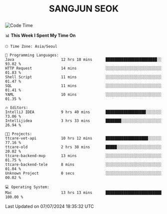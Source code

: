 <h1>
 <p align="center">
   SANGJUN SEOK
 </p>
</h1>

<!--START_SECTION:waka-->
![Code Time](http://img.shields.io/badge/Code%20Time-3%2C656%20hrs%2043%20mins-blue)

📊 **This Week I Spent My Time On** 

```text
🕑︎ Time Zone: Asia/Seoul

💬 Programming Languages: 
Java                     12 hrs 18 mins      ███████████████████████░░   93.02 % 
HTTP Request             14 mins             ░░░░░░░░░░░░░░░░░░░░░░░░░   01.83 % 
Shell Script             11 mins             ░░░░░░░░░░░░░░░░░░░░░░░░░   01.47 % 
SQL                      11 mins             ░░░░░░░░░░░░░░░░░░░░░░░░░   01.41 % 
YAML                     10 mins             ░░░░░░░░░░░░░░░░░░░░░░░░░   01.35 % 

🔥 Editors: 
IntelliJ IDEA            9 hrs 40 mins       ██████████████████░░░░░░░   73.06 % 
Intellijidea             3 hrs 33 mins       ███████░░░░░░░░░░░░░░░░░░   26.94 % 

🐱‍💻 Projects: 
ttcare-vet-api           10 hrs 12 mins      ███████████████████░░░░░░   77.16 % 
ttcare-old               2 hrs 38 mins       █████░░░░░░░░░░░░░░░░░░░░   20.02 % 
ttcare-backend-mvp       13 mins             ░░░░░░░░░░░░░░░░░░░░░░░░░   01.75 % 
ttcare-backend-tele      8 mins              ░░░░░░░░░░░░░░░░░░░░░░░░░   01.04 % 
Unknown Project          0 secs              ░░░░░░░░░░░░░░░░░░░░░░░░░   00.02 % 

💻 Operating System: 
Mac                      13 hrs 13 mins      █████████████████████████   100.00 % 
```


 Last Updated on 07/07/2024 18:35:32 UTC
<!--END_SECTION:waka-->
